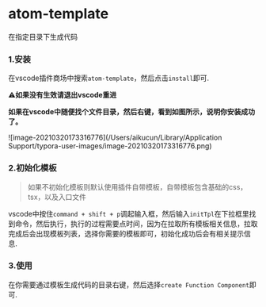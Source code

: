 # atom-template

在指定目录下生成代码

### 1.安装

在vscode插件商场中搜索`atom-template`，然后点击`install`即可.

:warning:**如果没有生效请退出vscode重进**



**如果在vscode中随便找个文件目录，然后右键，看到如图所示，说明你安装成功了。**

![image-20210320173316776](/Users/aikucun/Library/Application Support/typora-user-images/image-20210320173316776.png)

### 2.初始化模板

>如果不初始化模板则默认使用插件自带模板，自带模板包含基础的css，tsx，以及入口文件

vscode中按住`command + shift + p`调起输入框，然后输入`initTpl`在下拉框里找到命令，然后执行，执行的过程需要点时间，因为在拉取所有模板相关信息，拉取完成后会出现模板列表，选择你需要的模板即可，初始化成功后会有相关提示信息.

### 3.使用

在你需要通过模板生成代码的目录右键，然后选择`create Function Component`即可.

